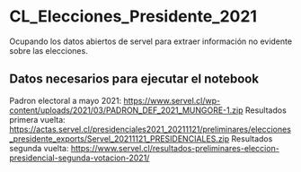 # CL_Elecciones_Presidente_2021
 Ocupando los datos abiertos de servel para extraer información no evidente sobre las elecciones.
## Datos necesarios para ejecutar el notebook
 Padron electoral a mayo 2021: https://www.servel.cl/wp-content/uploads/2021/03/PADRON_DEF_2021_MUNGORE-1.zip
 Resultados primera vuelta: https://actas.servel.cl/presidenciales2021_20211121/preliminares/elecciones_presidente_exports/Servel_20211121_PRESIDENCIALES.zip
 Resultados segunda vuelta: https://www.servel.cl/resultados-preliminares-eleccion-presidencial-segunda-votacion-2021/
